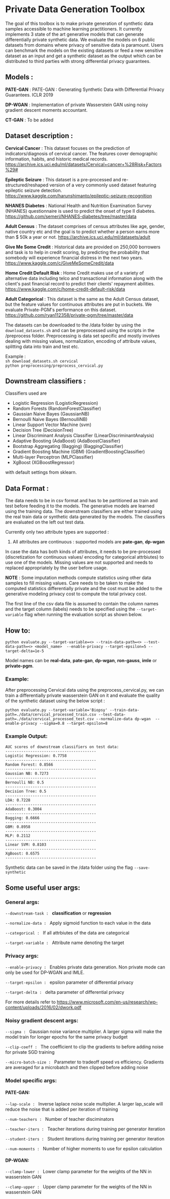 # Private Data Generation Toolbox

The goal of this toolbox is to make private generation of synthetic data samples accessible to machine learning practitioners. It currently implements 3 state of the art generative models that can generate differentially private synthetic
data. We evaluate the models on 6 public datasets from domains where privacy of sensitive data is paramount. Users can benchmark the models on the existing datasets or feed a new sensitive dataset as an input and get a synthetic dataset 
as the output which can be distributed to third parties with strong differential privacy guarantees.


## Models : 
**PATE-GAN** : PATE-GAN : Generating Synthetic Data with Differential Privacy Guarantees. ICLR 2019

**DP-WGAN** : Implementation of private Wasserstein GAN using noisy gradient descent moments accountant. 

**CT-GAN** : To be added 

## Dataset description :

**Cervical Cancer** : This dataset focuses on the prediction of indicators/diagnosis of cervical cancer. The features cover demographic information, habits, and historic medical records.
https://archive.ics.uci.edu/ml/datasets/Cervical+cancer+%28Risk+Factors%29#

**Epileptic Seizure** : This dataset is a pre-processed and re-structured/reshaped version of a very commonly used dataset featuring epileptic seizure detection.
https://www.kaggle.com/harunshimanto/epileptic-seizure-recognition

**NHANES Diabetes** : National Health and Nutrition Examination Survey (NHANES) questionnaire is used to predict the onset of type II diabetes.
https://github.com/semerj/NHANES-diabetes/tree/master/data

**Adult Census** : The dataset comprises of census attributes like age, gender, native country etc and the goal is to predict whether a person earns more than $ 50k a year or not.
https://archive.ics.uci.edu/ml/datasets/adult

**Give Me Some Credit** : Historical data are provided on 250,000 borrowers and task is to help in credit scoring, by predicting the probability that somebody will experience financial distress in the next two years.
https://www.kaggle.com/c/GiveMeSomeCredit/data

**Home Credit Default Risk** : Home Credit makes use of a variety of alternative data including telco and transactional information along with the client's past financial record to predict their clients' repayment abilities.
https://www.kaggle.com/c/home-credit-default-risk/data

**Adult Categorical** : This dataset is the same as the Adult Census dataset, but the feature values for continuous attributes are put in buckets. We evaluate Private-PGM's performance on this dataset.
https://github.com/ryan112358/private-pgm/tree/master/data

The datasets can be downloaded to the /data folder by using the ```download_datasets.sh``` and can be preprocessed using the scripts in the /preprocess folder. Preprocessing is data set specific and mostly involves dealing with missing values, normalization, encoding
of attribute values, splitting data into train and test etc.

Example :   
   ```sh download_datasets.sh cervical```  
            ```python preprocessing/preprocess_cervical.py```

## Downstream classifiers :
Classifiers used are 
- Logistic Regression (LogisticRegression)
- Random Forests (RandomForestClassifier) 
- Gaussian Naive Bayes (GaussianNB)
- Bernoulli Naive Bayes (BernoulliNB)
- Linear Support Vector Machine (svm)
- Decision Tree (DecisionTree) 
- Linear Discriminant Analysis Classifier (LinearDiscriminantAnalysis)
- Adaptive Boosting (AdaBoost) (AdaBoostClassifier)
- Bootstrap Aggregating (Bagging) (BaggingClassifier)
- Gradient Boosting Machine (GBM) (GradientBoostingClassifier)
- Multi-layer Perceptron (MLPClassifier)
- XgBoost (XGBoostRegressor)
  
with default settings from sklearn.


## Data Format :
The data needs to be in csv format and has to be partitioned as train and test before feeding it to the models. The generative models are learned using the training data. The downstream classifiers are either trained using
the real train data or synthetic data generated by the models. The classifiers are evaluated on the left out test data.

Currently only two attribute types are supported : 

1. All attributes are continuous : supported models are **pate-gan**, **dp-wgan**


In case the data has both kinds of attributes, it needs to be pre-processed (discretization for continuous values/ encoding for categorical attrbiutes) to use one of the models.
Missing values are not supported and needs to replaced appropriately by the user before usage.

**NOTE** : Some imputation methods compute statistics using other data samples to fill missing values. Care needs to be taken to make the computed statistics differentially private and the cost must be added to the generative modeling privacy cost to compute the total privacy cost.

The first line of the csv data file is assumed to contain the column names and the target column (labels) needs to be specified using the `--target-variable` flag when running the evaluation script as shown below.


## How to:

```python evaluate.py --target-variable=<> --train-data-path=<> --test-data-path=<> <model_name>  --enable-privacy --target-epsilon=5 --target-delta=1e-5```

Model names can be **real-data**, **pate-gan**, **dp-wgan**, **ron-gauss**, **imle** or **private-pgm**.

### Example:
After preprocessing Cervical data using the preprocess_cervical.py, we can train a differentially private wasserstein GAN on it and evaluate the quality of the synthetic dataset using the below script :

```python evaluate.py --target-variable='Biopsy' --train-data-path=./data/cervical_processed_train.csv --test-data-path=./data/cervical_processed_test.csv --normalize-data dp-wgan  --enable-privacy --sigma=0.8 --target-epsilon=8```

### Example Output:

```
AUC scores of downstream classifiers on test data:
----------------------------------------
Logistic Regression: 0.7758
----------------------------------------
Random Forest: 0.8566
----------------------------------------
Gaussian NB: 0.7273
----------------------------------------
Bernoulli NB: 0.5
----------------------------------------
Decision Tree: 0.5
----------------------------------------
LDA: 0.7228
----------------------------------------
AdaBoost: 0.3004
----------------------------------------
Bagging: 0.6666
----------------------------------------
GBM: 0.8958
----------------------------------------
MLP: 0.2112
----------------------------------------
Linear SVM: 0.8103
----------------------------------------
XgBoost: 0.6575
----------------------------------------
```

Synthetic data can be saved in the /data folder using the flag ```--save-synthetic```

## Some useful user args:

### General args:

```--downstream-task : ``` **classification** or **regression**

```--normalize-data : ``` Apply sigmoid function to each value in the data

```--categorical : ``` If all attrbiutes of the data are categorical

```--target-variable : ``` Attribute name denoting the target

### Privacy args:

```--enable-privacy : ``` Enables private data generation. Non private mode can only be used for DP-WGAN and IMLE.

```--target-epsilon : ``` epsilon parameter of differential privacy

```--target-delta : ``` delta parameter of differential privacy

For more details refer to https://www.microsoft.com/en-us/research/wp-content/uploads/2016/02/dwork.pdf

### Noisy gradient descent args:

```--sigma : ``` Gaussian noise variance multiplier. A larger sigma will make the model train for longer epochs for the same privacy budget

```--clip-coeff : ``` The coefficient to clip the gradients to before adding noise for private SGD training

```--micro-batch-size : ``` Parameter to tradeoff speed vs efficiency. Gradients are averaged for a microbatch and then clipped before adding noise

### Model specific args:

#### PATE-GAN:

```--lap-scale : ``` Inverse laplace noise scale multiplier. A larger lap_scale will reduce the noise that is added per iteration of training

```--num-teachers : ``` Number of teacher disciminators

```--teacher-iters : ``` Teacher iterations during training per generator iteration

```--student-iters : ``` Student iterations during training per generator iteration

```--num-moments : ``` Number of higher moments to use for epsilon calculation

#### DP-WGAN:

```--clamp-lower : ``` Lower clamp parameter for the weights of the NN in wasserstein GAN

```--clamp-upper : ``` Upper clamp parameter for the weights of the NN in wasserstein GAN

















